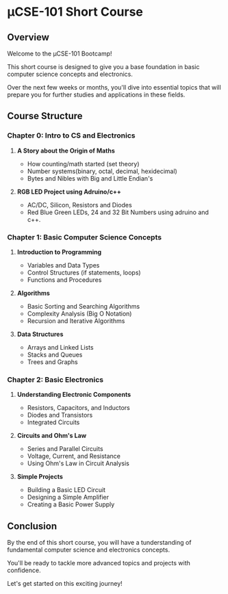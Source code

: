 # µCSE-101 Short Course

## Overview

Welcome to the µCSE-101 Bootcamp! 

This short course is designed to give you a base foundation in 
basic computer science concepts and electronics. 

Over the next few weeks or months, 
you'll dive into essential topics 
that will prepare you for further 
studies and applications in these 
fields.

## Course Structure

### Chapter 0: Intro to CS and Electronics

1. **A Story about the Origin of Maths**
    - How counting/math started (set theory)
    - Number systems(binary, octal, decimal, hexidecimal)
    - Bytes and Nibles with Big and Little Endian's
    
2. **RGB LED Project using Adruino/c++**
    - AC/DC, Silicon, Resistors and Diodes
    - Red Blue Green LEDs, 24 and 32 Bit Numbers
      using adruino and c++.

### Chapter 1: Basic Computer Science Concepts

1. **Introduction to Programming**
   - Variables and Data Types
   - Control Structures (if statements, loops)
   - Functions and Procedures

2. **Algorithms**
   - Basic Sorting and Searching Algorithms
   - Complexity Analysis (Big O Notation)
   - Recursion and Iterative Algorithms

3. **Data Structures**
   - Arrays and Linked Lists
   - Stacks and Queues
   - Trees and Graphs

### Chapter 2: Basic Electronics

1. **Understanding Electronic Components**
   - Resistors, Capacitors, and Inductors
   - Diodes and Transistors
   - Integrated Circuits

2. **Circuits and Ohm's Law**
   - Series and Parallel Circuits
   - Voltage, Current, and Resistance
   - Using Ohm's Law in Circuit Analysis

3. **Simple Projects**
   - Building a Basic LED Circuit
   - Designing a Simple Amplifier
   - Creating a Basic Power Supply

## Conclusion

By the end of this short course, 
you will have a tunderstanding of 
fundamental computer science and 
electronics concepts. 

You'll be ready to tackle more 
advanced topics and projects 
with confidence. 

Let's get started on this exciting journey!